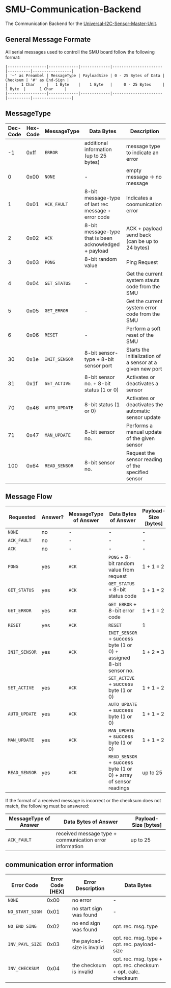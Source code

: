 # SMU-Communication-Backend
The Communication Backend for the [Universal-I2C-Sensor-Master-Unit](https://github.com/teamonestone/Universal-I2C-Sensor-Master-Unit).


## General Message Formate

All serial messages used to controll the SMU board follow the following format: 

```
|-----------------|-------------|-------------|----------------------|----------|-----------------|
| '~' as Preambel | MessageType | PayloadSize | 0 - 25 Bytes of Data | Checksum | '#' as End-Sign |
|      1 Char     |   1 Byte    |    1 Byte   |     0 - 25 Bytes     |  1 Byte  |      1 Char     |
|-----------------|-------------|-------------|----------------------|----------|-----------------|
```


## MessageType

| Dec-Code | Hex-Code | MessageType   | Data Bytes                                               | Description                                               |
|----------|----------|---------------|----------------------------------------------------------|-----------------------------------------------------------|
| -1       | 0xff     | `ERROR`       | additional information (up to 25 bytes)                  | message type to indicate an error                         |
| 0        | 0x00     | `NONE`        | -                                                        | empty message -> no message                               |
| 1        | 0x01     | `ACK_FAULT`   | 8-bit message-type of last rec message + error code      | Indicates a coomunication error                           |
| 2        | 0x02     | `ACK`         | 8-bit message-type that is been acknowledged + payload   | ACK + payload send back (can be up to 24 bytes)           | 
| 3        | 0x03     | `PONG`        | 8-bit random value                                       | Ping Request                                              |
| 4        | 0x04     | `GET_STATUS`  | -                                                        | Get the current system stauts code from the SMU           |
| 5        | 0x05     | `GET_ERROR`   | -                                                        | Get the current system error code from the SMU            |
| 6        | 0x06     | `RESET`       | -                                                        | Perform a soft reset of the SMU                           |
| 30       | 0x1e     | `INIT_SENSOR` | 8-bit sensor-type + 8-bit sensor port                    | Starts the initialization of a sensor at a given new port |
| 31       | 0x1f     | `SET_ACTIVE`  | 8-bit sensor no. + 8-bit status (1 or 0)                 | Activates or deactivates a sensor                         |
| 70       | 0x46     | `AUTO_UPDATE` | 8-bit status (1 or 0)                                    | Activates or deactivates the automatic sensor update      |
| 71       | 0x47     | `MAN_UPDATE`  | 8-bit sensor no.                                         | Performs a manual update of the given sensor              |
| 100      | 0x64     | `READ_SENSOR` | 8-bit sensor no.                                         | Request the sensor reading of the specified sensor        |


## Message Flow

| Requested     | Answer? | MessageType of Answer | Data Bytes of Answer                                              | Payload-Size [bytes] |
|---------------|---------|-----------------------|-------------------------------------------------------------------|----------------------|
| `NONE`        | no      | -                     | -                                                                 | -                    |
| `ACK_FAULT`   | no      | -                     | -                                                                 | -                    |
| `ACK`         | no      | -                     | -                                                                 | -                    |
| `PONG`        | yes     | `ACK`                 | `PONG` + 8-bit random value from request                          | 1 + 1 = 2            |
| `GET_STATUS`  | yes     | `ACK`                 | `GET_STATUS` +  8-bit status code                                 | 1 + 1 = 2            |
| `GET_ERROR`   | yes     | `ACK`                 | `GET_ERROR` + 8-bit error code                                    | 1 + 1 = 2            |
| `RESET`       | yes     | `ACK`                 | `RESET`                                                           | 1                    |
| `INIT_SENSOR` | yes     | `ACK`                 | `INIT_SENSOR` + success byte (1 or 0) + assigned 8-bit sensor no. | 1 + 2 = 3            |
| `SET_ACTIVE`  | yes     | `ACK`                 | `SET_ACTIVE` + success byte (1 or 0)                              | 1 + 1 = 2            |
| `AUTO_UPDATE` | yes     | `ACK`                 | `AUTO_UPDATE` + success byte (1 or 0)                             | 1 + 1 = 2            |
| `MAN_UPDATE`  | yes     | `ACK`                 | `MAN_UPDATE` + success byte (1 or 0)                              | 1 + 1 = 2            |
| `READ_SENSOR` | yes     | `ACK`                 | `READ_SENSOR` + success byte (1 or 0) + array of sensor readings  | up to 25             |

If the format of a received message is incorrect or the checksum does not match, the following must be answered:

| MessageType of Answer | Data Bytes of Answer                                              | Payload-Size [bytes] |
|-----------------------|-------------------------------------------------------------------|----------------------|
| `ACK_FAULT`           | received message type + communication error information           | up to 25             |


## communication error information

| Error Code      | Error Code [HEX] | Error Description           | Data Bytes                                                     |
|-----------------|------------------|-----------------------------|----------------------------------------------------------------|
| `NONE`          | 0x00             | no error                    | -                                                              |
| `NO_START_SIGN` | 0x01             | no start sign was found     | -                                                              |
| `NO_END_SING`   | 0x02             | no end sign was found       | opt. rec. msg. type                                            |
| `INV_PAYL_SIZE` | 0x03             | the payload-size is invalid | opt. rec. msg. type + opt. rec. payload-size                   |
| `INV_CHECKSUM`  | 0x04             | the checksum is invalid     | opt. rec. msg. type + opt. rec. checksum + opt. calc. checksum |
